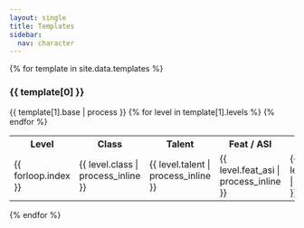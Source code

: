 ```yaml
---
layout: single
title: Templates
sidebar:
  nav: character
---
```


{% for template in site.data.templates %}
<h3 id="{{ template[0] | slugify }}">{{ template[0] }}</h3>
{{ template[1].base | process }}
<table>
  <tr>
    <th>Level</th>
    <th>Class</th>
    <th>Talent</th>
    <th>Feat / ASI</th>
    <th>Ribbon / Perk</th>
  </tr>
{% for level in template[1].levels %}
  <tr>
    <td>
      {{ forloop.index }}
    </td>
    <td>
      {{ level.class | process_inline }}
    </td>
    <td>
      {{ level.talent | process_inline }}
    </td>
    <td>
      {{ level.feat_asi | process_inline }}
    </td>
    <td>
      {{ level.ribbon_perk | process_inline }}
    </td>
  </tr>
{% endfor %}
</table>
{% endfor %}
